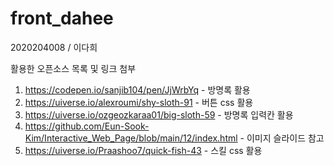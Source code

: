 # front_dahee

2020204008 / 이다희

활용한 오픈소스 목록 및 링크 첨부
1. https://codepen.io/sanjib104/pen/JjWrbYq - 방명록 활용
2. https://uiverse.io/alexroumi/shy-sloth-91 - 버튼 css 활용
3. https://uiverse.io/ozgeozkaraa01/big-sloth-59 - 방명록 입력칸 활용
4. https://github.com/Eun-Sook-Kim/Interactive_Web_Page/blob/main/12/index.html - 이미지 슬라이드 참고
5. https://uiverse.io/Praashoo7/quick-fish-43 - 스킬 css 활용
